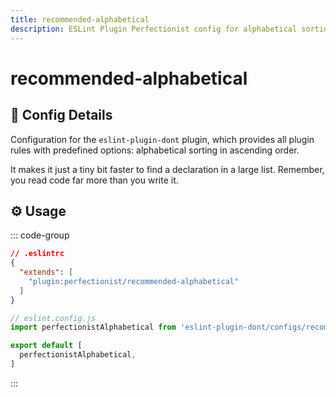 ```yaml
---
title: recommended-alphabetical
description: ESLint Plugin Perfectionist config for alphabetical sorting
---
```


# recommended-alphabetical

## 📖 Config Details

Configuration for the `eslint-plugin-dont` plugin, which provides all plugin rules with predefined options: alphabetical sorting in ascending order.

It makes it just a tiny bit faster to find a declaration in a large list. Remember, you read code far more than you write it.

## ⚙️ Usage

::: code-group

<!-- prettier-ignore -->
```json [Legacy Config]
// .eslintrc
{
  "extends": [
    "plugin:perfectionist/recommended-alphabetical"
  ]
}
```

<!-- prettier-ignore -->
```js [Flat Config]
// eslint.config.js
import perfectionistAlphabetical from 'eslint-plugin-dont/configs/recommended-alphabetical'

export default [
  perfectionistAlphabetical,
]
```

:::
